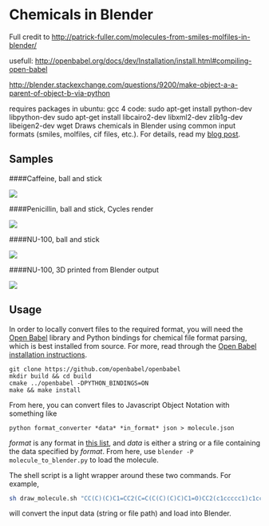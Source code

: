 Chemicals in Blender
====================
Full credit to http://patrick-fuller.com/molecules-from-smiles-molfiles-in-blender/

usefull: http://openbabel.org/docs/dev/Installation/install.html#compiling-open-babel

http://blender.stackexchange.com/questions/9200/make-object-a-a-parent-of-object-b-via-python


requires packages in ubuntu:
gcc 4 
code:
sudo apt-get install python-dev libpython-dev
sudo apt-get install libcairo2-dev libxml2-dev zlib1g-dev libeigen2-dev
wget 
Draws chemicals in Blender using common input formats (smiles, molfiles, cif files,
etc.). For details, read my [blog post](http://www.patrick-fuller.com/molecules-from-smiles-molfiles-in-blender/).

Samples
-------

####Caffeine, ball and stick

![](http://www.patrick-fuller.com/img/caffeine_step_five_960.png)

####Penicillin, ball and stick, Cycles render

![](http://www.patrick-fuller.com/img/penicillin_in_marble_960.png)

####NU-100, ball and stick

![](http://www.patrick-fuller.com/img/nu_100_blender_960.png)

####NU-100, 3D printed from Blender output

![](http://www.patrick-fuller.com/img/nu_100_3d_print.png)

Usage
-----

In order to locally convert files to the required format, you will need the
[Open Babel](http://openbabel.org/wiki/Main_Page) library and Python bindings
for chemical file format parsing, which is best installed from source.
For more, read through the [Open Babel installation instructions](http://openbabel.org/docs/dev/Installation/install.html).

```
git clone https://github.com/openbabel/openbabel
mkdir build && cd build
cmake ../openbabel -DPYTHON_BINDINGS=ON
make && make install
```

From here, you can convert files to Javascript Object Notation with something like

```
python format_converter *data* *in_format* json > molecule.json
```

*format* is any format in [this list](http://openbabel.org/docs/2.3.0/FileFormats/Overview.html),
and *data* is either a string or a file containing the data specified by *format*.
From here, use `blender -P molecule_to_blender.py` to load the molecule.

The shell script is a light wrapper around these two commands. For example,

```bash
sh draw_molecule.sh "CC(C)(C)C1=CC2(C=C(C(C)(C)C)C1=O)CC2(c1ccccc1)c1ccccc1" smi
```

will convert the input data (string or file path) and load into Blender.
